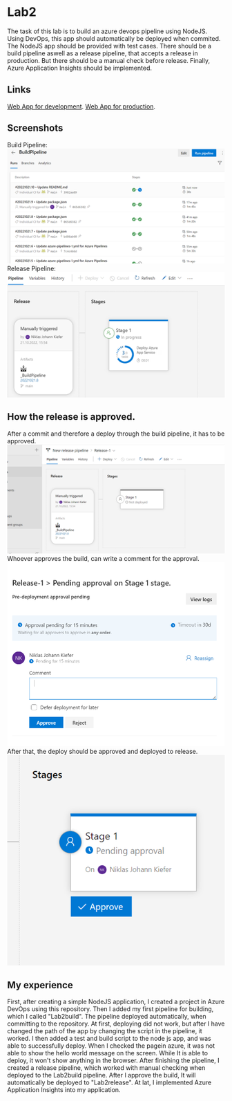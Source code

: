 # Lab2
The task of this lab is to build an azure devops pipeline using NodeJS. Using DevOps, this app should automatically be deployed when commited. The NodeJS app should be provided with test cases. There should be a build pipeline aswell as a release pipeline, that accepts a release in production. But there should be a manual check before release. Finally, Azure Application Insights should be implemented.

## Links
[Web App for development](https://lab2dbuild.azurewebsites.net/).
[Web App for production](https://lab2release.azurewebsites.net/).

## Screenshots
Build Pipeline:
![Build Pipeline](./images/BuildPipeline.PNG "Build Pipeline")
Release Pipeline:
![Release Pipeline](./images/Release_pipeline.PNG "Release Pipeline")

## How the release is approved.
After a commit and therefore a deploy through the build pipeline, it has to be approved.
![First step](./images/Freigabe_1.PNG "First step")
Whoever approves the build, can write a comment for the approval.
![Second step](./images/Freigabe_3.PNG "Secodnd step")
After that, the deploy should be approved and deployed to release.
![Thrid step](./images/Freigabe_2.PNG "Third step")

## My experience
First, after creating a simple NodeJS application, I created a project in Azure DevOps using this repository. Then I added  my first pipeline for building, which I called "Lab2build". The pipeline deployed automatically, when committing to the repository. At first, deploying did not work, but after I have changed the path of the app by changing the script in the pipeline, it worked. I then added a test and build script to the node js app, and was able to successfully deploy. When I checked the pagein azure, it was not able to show the hello world message on the screen. While It is able to deploy, it won't show anything in the browser. 
After finishing the pipeline, I created a release pipeline, which worked with manual checking when deployed to the Lab2build pipeline. After I approve the build, It will automatically be deployed to "Lab2release".
At lat, I implemented Azure Application Insights into my application.
